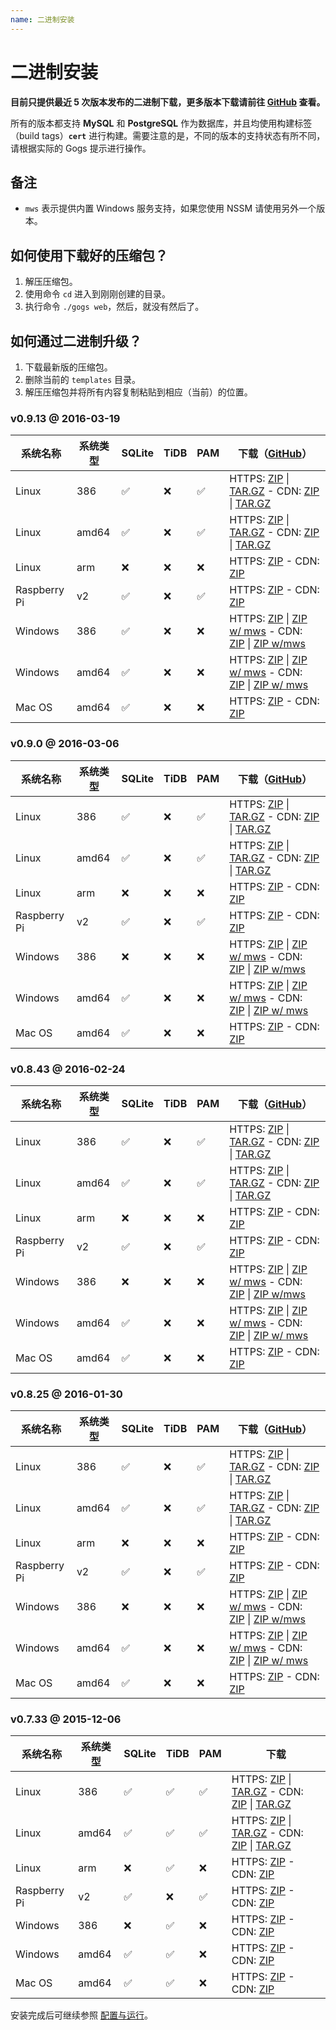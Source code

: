 ```yaml
---
name: 二进制安装
---
```


# 二进制安装

**目前只提供最近 5 次版本发布的二进制下载，更多版本下载请前往 [GitHub](https://github.com/gogits/gogs/releases?after=v0.7.22) 查看。**

所有的版本都支持 **MySQL** 和 **PostgreSQL** 作为数据库，并且均使用构建标签（build tags）**`cert`** 进行构建。需要注意的是，不同的版本的支持状态有所不同，请根据实际的 Gogs 提示进行操作。

## 备注

- `mws` 表示提供内置 Windows 服务支持，如果您使用 NSSM 请使用另外一个版本。

## 如何使用下载好的压缩包？

1. 解压压缩包。
2. 使用命令 `cd` 进入到刚刚创建的目录。
3. 执行命令 `./gogs web`，然后，就没有然后了。

## 如何通过二进制升级？

1. 下载最新版的压缩包。
2. 删除当前的 `templates` 目录。
3. 解压压缩包并将所有内容复制粘贴到相应（当前）的位置。

### v0.9.13 @ 2016-03-19

|系统名称|系统类型|SQLite|TiDB|PAM|下载（[GitHub](https://github.com/gogits/gogs/releases/tag/v0.9.13)）|
|------|----|------|----|---|--------|
|Linux|386|✅|❌|✅|HTTPS: [ZIP](https://dl.gogs.io/gogs_v0.9.13_linux_386.zip) \| [TAR.GZ](https://dl.gogs.io/gogs_v0.9.13_linux_386.tar.gz) - CDN: [ZIP](http://7d9nal.com2.z0.glb.qiniucdn.com/gogs_v0.9.13_linux_386.zip) \| [TAR.GZ](http://7d9nal.com2.z0.glb.qiniucdn.com/gogs_v0.9.13_linux_386.tar.gz)|
|Linux|amd64|✅|❌|✅|HTTPS: [ZIP](https://dl.gogs.io/gogs_v0.9.13_linux_amd64.zip) \| [TAR.GZ](https://dl.gogs.io/gogs_v0.9.13_linux_amd64.tar.gz) - CDN: [ZIP](http://7d9nal.com2.z0.glb.qiniucdn.com/gogs_v0.9.13_linux_amd64.zip) \| [TAR.GZ](http://7d9nal.com2.z0.glb.qiniucdn.com/gogs_v0.9.13_linux_amd64.tar.gz)|
|Linux|arm|❌|❌|❌|HTTPS: [ZIP](https://dl.gogs.io/gogs_v0.9.13_linux_arm.zip) - CDN: [ZIP](http://7d9nal.com2.z0.glb.qiniucdn.com/gogs_v0.9.13_linux_arm.zip)|
|Raspberry Pi|v2|✅|❌|✅|HTTPS: [ZIP](https://dl.gogs.io/gogs_v0.9.13_raspi2.zip) - CDN: [ZIP](http://7d9nal.com2.z0.glb.qiniucdn.com/gogs_v0.9.13_raspi2.zip)|
|Windows|386|✅|❌|❌|HTTPS: [ZIP](https://dl.gogs.io/gogs_v0.9.13_windows_386.zip) \| [ZIP w/ mws](https://dl.gogs.io/gogs_v0.9.13_windows_386_mws.zip) - CDN: [ZIP](http://7d9nal.com2.z0.glb.qiniucdn.com/gogs_v0.9.13_windows_386.zip) \| [ZIP w/mws](http://7d9nal.com2.z0.glb.qiniucdn.com/gogs_v0.9.13_windows_386_mws.zip)|
|Windows|amd64|✅|❌|❌|HTTPS: [ZIP](https://dl.gogs.io/gogs_v0.9.13_windows_amd64.zip) \| [ZIP w/ mws](https://dl.gogs.io/gogs_v0.9.13_windows_amd64_mws.zip) - CDN: [ZIP](http://7d9nal.com2.z0.glb.qiniucdn.com/gogs_v0.9.13_windows_amd64.zip) \| [ZIP w/ mws](http://7d9nal.com2.z0.glb.qiniucdn.com/gogs_v0.9.13_windows_amd64_mws.zip)|
|Mac OS|amd64|✅|❌|❌|HTTPS: [ZIP](https://dl.gogs.io/gogs_v0.9.13_darwin_amd64.zip) - CDN: [ZIP](http://7d9nal.com2.z0.glb.qiniucdn.com/gogs_v0.9.13_darwin_amd64.zip)|

### v0.9.0 @ 2016-03-06

|系统名称|系统类型|SQLite|TiDB|PAM|下载（[GitHub](https://github.com/gogits/gogs/releases/tag/v0.9.0)）|
|------|----|------|----|---|--------|
|Linux|386|✅|❌|✅|HTTPS: [ZIP](https://dl.gogs.io/gogs_v0.9.0_linux_386.zip) \| [TAR.GZ](https://dl.gogs.io/gogs_v0.9.0_linux_386.tar.gz) - CDN: [ZIP](http://7d9nal.com2.z0.glb.qiniucdn.com/gogs_v0.9.0_linux_386.zip) \| [TAR.GZ](http://7d9nal.com2.z0.glb.qiniucdn.com/gogs_v0.9.0_linux_386.tar.gz)|
|Linux|amd64|✅|❌|✅|HTTPS: [ZIP](https://dl.gogs.io/gogs_v0.9.0_linux_amd64.zip) \| [TAR.GZ](https://dl.gogs.io/gogs_v0.9.0_linux_amd64.tar.gz) - CDN: [ZIP](http://7d9nal.com2.z0.glb.qiniucdn.com/gogs_v0.9.0_linux_amd64.zip) \| [TAR.GZ](http://7d9nal.com2.z0.glb.qiniucdn.com/gogs_v0.9.0_linux_amd64.tar.gz)|
|Linux|arm|❌|❌|❌|HTTPS: [ZIP](https://dl.gogs.io/gogs_v0.9.0_linux_arm.zip) - CDN: [ZIP](http://7d9nal.com2.z0.glb.qiniucdn.com/gogs_v0.9.0_linux_arm.zip)|
|Raspberry Pi|v2|✅|❌|✅|HTTPS: [ZIP](https://dl.gogs.io/gogs_v0.9.0_raspi2.zip) - CDN: [ZIP](http://7d9nal.com2.z0.glb.qiniucdn.com/gogs_v0.9.0_raspi2.zip)|
|Windows|386|❌|❌|❌|HTTPS: [ZIP](https://dl.gogs.io/gogs_v0.9.0_windows_386.zip) \| [ZIP w/ mws](https://dl.gogs.io/gogs_v0.9.0_windows_386_mws.zip) - CDN: [ZIP](http://7d9nal.com2.z0.glb.qiniucdn.com/gogs_v0.9.0_windows_386.zip) \| [ZIP w/mws](http://7d9nal.com2.z0.glb.qiniucdn.com/gogs_v0.9.0_windows_386_mws.zip)|
|Windows|amd64|✅|❌|❌|HTTPS: [ZIP](https://dl.gogs.io/gogs_v0.9.0_windows_amd64.zip) \| [ZIP w/ mws](https://dl.gogs.io/gogs_v0.9.0_windows_amd64_mws.zip) - CDN: [ZIP](http://7d9nal.com2.z0.glb.qiniucdn.com/gogs_v0.9.0_windows_amd64.zip) \| [ZIP w/ mws](http://7d9nal.com2.z0.glb.qiniucdn.com/gogs_v0.9.0_windows_amd64_mws.zip)|
|Mac OS|amd64|✅|❌|❌|HTTPS: [ZIP](https://dl.gogs.io/gogs_v0.9.0_darwin_amd64.zip) - CDN: [ZIP](http://7d9nal.com2.z0.glb.qiniucdn.com/gogs_v0.9.0_darwin_amd64.zip)|

### v0.8.43 @ 2016-02-24

|系统名称|系统类型|SQLite|TiDB|PAM|下载（[GitHub](https://github.com/gogits/gogs/releases/tag/v0.8.43)）|
|------|----|------|----|---|--------|
|Linux|386|✅|❌|✅|HTTPS: [ZIP](https://dl.gogs.io/gogs_v0.8.43_linux_386.zip) \| [TAR.GZ](https://dl.gogs.io/gogs_v0.8.43_linux_386.tar.gz) - CDN: [ZIP](http://7d9nal.com2.z0.glb.qiniucdn.com/gogs_v0.8.43_linux_386.zip) \| [TAR.GZ](http://7d9nal.com2.z0.glb.qiniucdn.com/gogs_v0.8.43_linux_386.tar.gz)|
|Linux|amd64|✅|❌|✅|HTTPS: [ZIP](https://dl.gogs.io/gogs_v0.8.43_linux_amd64.zip) \| [TAR.GZ](https://dl.gogs.io/gogs_v0.8.43_linux_amd64.tar.gz) - CDN: [ZIP](http://7d9nal.com2.z0.glb.qiniucdn.com/gogs_v0.8.43_linux_amd64.zip) \| [TAR.GZ](http://7d9nal.com2.z0.glb.qiniucdn.com/gogs_v0.8.43_linux_amd64.tar.gz)|
|Linux|arm|❌|❌|❌|HTTPS: [ZIP](https://dl.gogs.io/gogs_v0.8.43_linux_arm.zip) - CDN: [ZIP](http://7d9nal.com2.z0.glb.qiniucdn.com/gogs_v0.8.43_linux_arm.zip)|
|Raspberry Pi|v2|✅|❌|✅|HTTPS: [ZIP](https://dl.gogs.io/gogs_v0.8.43_raspi2.zip) - CDN: [ZIP](http://7d9nal.com2.z0.glb.qiniucdn.com/gogs_v0.8.43_raspi2.zip)|
|Windows|386|❌|❌|❌|HTTPS: [ZIP](https://dl.gogs.io/gogs_v0.8.43_windows_386.zip) \| [ZIP w/ mws](https://dl.gogs.io/gogs_v0.8.43_windows_386_mws.zip) - CDN: [ZIP](http://7d9nal.com2.z0.glb.qiniucdn.com/gogs_v0.8.43_windows_386.zip) \| [ZIP w/mws](http://7d9nal.com2.z0.glb.qiniucdn.com/gogs_v0.8.43_windows_386_mws.zip)|
|Windows|amd64|✅|❌|❌|HTTPS: [ZIP](https://dl.gogs.io/gogs_v0.8.43_windows_amd64.zip) \| [ZIP w/ mws](https://dl.gogs.io/gogs_v0.8.43_windows_amd64_mws.zip) - CDN: [ZIP](http://7d9nal.com2.z0.glb.qiniucdn.com/gogs_v0.8.43_windows_amd64.zip) \| [ZIP w/ mws](http://7d9nal.com2.z0.glb.qiniucdn.com/gogs_v0.8.43_windows_amd64_mws.zip)|
|Mac OS|amd64|✅|❌|❌|HTTPS: [ZIP](https://dl.gogs.io/gogs_v0.8.43_darwin_amd64.zip) - CDN: [ZIP](http://7d9nal.com2.z0.glb.qiniucdn.com/gogs_v0.8.43_darwin_amd64.zip)|

### v0.8.25 @ 2016-01-30

|系统名称|系统类型|SQLite|TiDB|PAM|下载（[GitHub](https://github.com/gogits/gogs/releases/tag/v0.8.25)）|
|------|----|------|----|---|--------|
|Linux|386|✅|❌|✅|HTTPS: [ZIP](https://dl.gogs.io/gogs_v0.8.25_linux_386.zip) \| [TAR.GZ](https://dl.gogs.io/gogs_v0.8.25_linux_386.tar.gz) - CDN: [ZIP](http://7d9nal.com2.z0.glb.qiniucdn.com/gogs_v0.8.25_linux_386.zip) \| [TAR.GZ](http://7d9nal.com2.z0.glb.qiniucdn.com/gogs_v0.8.25_linux_386.tar.gz)|
|Linux|amd64|✅|❌|✅|HTTPS: [ZIP](https://dl.gogs.io/gogs_v0.8.25_linux_amd64.zip) \| [TAR.GZ](https://dl.gogs.io/gogs_v0.8.25_linux_amd64.tar.gz) - CDN: [ZIP](http://7d9nal.com2.z0.glb.qiniucdn.com/gogs_v0.8.25_linux_amd64.zip) \| [TAR.GZ](http://7d9nal.com2.z0.glb.qiniucdn.com/gogs_v0.8.25_linux_amd64.tar.gz)|
|Linux|arm|❌|❌|❌|HTTPS: [ZIP](https://dl.gogs.io/gogs_v0.8.25_linux_arm.zip) - CDN: [ZIP](http://7d9nal.com2.z0.glb.qiniucdn.com/gogs_v0.8.25_linux_arm.zip)|
|Raspberry Pi|v2|✅|❌|✅|HTTPS: [ZIP](https://dl.gogs.io/gogs_v0.8.25_raspi2.zip) - CDN: [ZIP](http://7d9nal.com2.z0.glb.qiniucdn.com/gogs_v0.8.25_raspi2.zip)|
|Windows|386|❌|❌|❌|HTTPS: [ZIP](https://dl.gogs.io/gogs_v0.8.25_windows_386.zip) \| [ZIP w/ mws](https://dl.gogs.io/gogs_v0.8.25_windows_386_mws.zip) - CDN: [ZIP](http://7d9nal.com2.z0.glb.qiniucdn.com/gogs_v0.8.25_windows_386.zip) \| [ZIP w/mws](http://7d9nal.com2.z0.glb.qiniucdn.com/gogs_v0.8.25_windows_386_mws.zip)|
|Windows|amd64|✅|❌|❌|HTTPS: [ZIP](https://dl.gogs.io/gogs_v0.8.25_windows_amd64.zip) \| [ZIP w/ mws](https://dl.gogs.io/gogs_v0.8.25_windows_amd64_mws.zip) - CDN: [ZIP](http://7d9nal.com2.z0.glb.qiniucdn.com/gogs_v0.8.25_windows_amd64.zip) \| [ZIP w/ mws](http://7d9nal.com2.z0.glb.qiniucdn.com/gogs_v0.8.25_windows_amd64_mws.zip)|
|Mac OS|amd64|✅|❌|❌|HTTPS: [ZIP](https://dl.gogs.io/gogs_v0.8.25_darwin_amd64.zip) - CDN: [ZIP](http://7d9nal.com2.z0.glb.qiniucdn.com/gogs_v0.8.25_darwin_amd64.zip)|

### v0.7.33 @ 2015-12-06

|系统名称|系统类型|SQLite|TiDB|PAM|下载|
|------|----|------|----|---|--------|
|Linux|386|✅|✅|✅|HTTPS: [ZIP](https://dl.gogs.io/gogs_v0.7.33_linux_386.zip) \| [TAR.GZ](https://dl.gogs.io/gogs_v0.7.33_linux_386.tar.gz) - CDN: [ZIP](http://7d9nal.com2.z0.glb.qiniucdn.com/gogs_v0.7.33_linux_386.zip) \| [TAR.GZ](http://7d9nal.com2.z0.glb.qiniucdn.com/gogs_v0.7.33_linux_386.tar.gz)|
|Linux|amd64|✅|✅|✅|HTTPS: [ZIP](https://dl.gogs.io/gogs_v0.7.33_linux_amd64.zip) \| [TAR.GZ](https://dl.gogs.io/gogs_v0.7.33_linux_amd64.tar.gz) - CDN: [ZIP](http://7d9nal.com2.z0.glb.qiniucdn.com/gogs_v0.7.33_linux_amd64.zip) \| [TAR.GZ](http://7d9nal.com2.z0.glb.qiniucdn.com/gogs_v0.7.33_linux_amd64.tar.gz)|
|Linux|arm|❌|✅|❌|HTTPS: [ZIP](https://dl.gogs.io/gogs_v0.7.33_linux_arm.zip) - CDN: [ZIP](http://7d9nal.com2.z0.glb.qiniucdn.com/gogs_v0.7.33_linux_arm.zip)|
|Raspberry Pi|v2|✅|❌|✅|HTTPS: [ZIP](https://dl.gogs.io/gogs_v0.7.33_raspi2.zip) - CDN: [ZIP](http://7d9nal.com2.z0.glb.qiniucdn.com/gogs_v0.7.33_raspi2.zip)|
|Windows|386|❌|✅|❌|HTTPS: [ZIP](https://dl.gogs.io/gogs_v0.7.33_windows_386.zip) - CDN: [ZIP](http://7d9nal.com2.z0.glb.qiniucdn.com/gogs_v0.7.33_windows_386.zip)|
|Windows|amd64|✅|✅|❌|HTTPS: [ZIP](https://dl.gogs.io/gogs_v0.7.33_windows_amd64.zip) - CDN: [ZIP](http://7d9nal.com2.z0.glb.qiniucdn.com/gogs_v0.7.33_windows_amd64.zip)|
|Mac OS|amd64|✅|✅|❌|HTTPS: [ZIP](https://dl.gogs.io/gogs_v0.7.33_darwin_amd64.zip) - CDN: [ZIP](http://7d9nal.com2.z0.glb.qiniucdn.com/gogs_v0.7.33_darwin_amd64.zip)|

安装完成后可继续参照 [配置与运行](configuration_and_run.html)。
